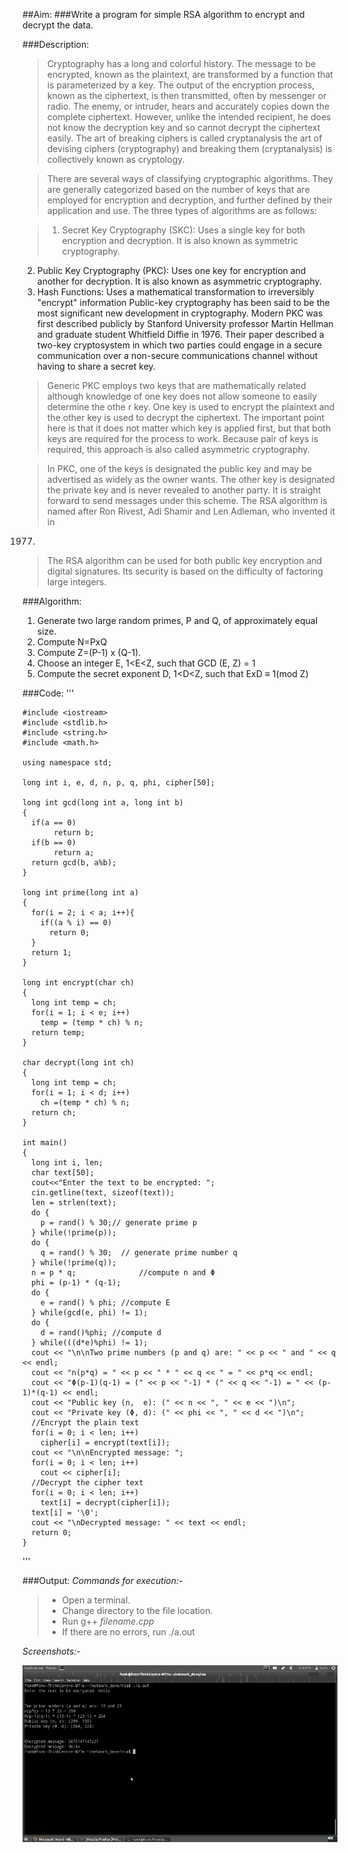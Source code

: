 ##Aim:
###Write a program for simple RSA algorithm to encrypt and decrypt the data. 

###Description:

> Cryptography has a long and colorful history. The message to be encrypted, known as the plaintext, are transformed by a function that is parameterized by a key. The output of the encryption process, known as the ciphertext, is then transmitted, often by messenger or radio. The enemy, or intruder, hears and accurately copies down the complete ciphertext. However, unlike the intended recipient, he does not know the decryption key and so cannot decrypt the ciphertext easily. The art
of breaking ciphers is called cryptanalysis the art of devising ciphers (cryptography) and breaking them (cryptanalysis) is collectively known as cryptology.

> There are several ways of classifying cryptographic
algorithms. They are generally categorized based on the number of keys that are employed for encryption and decryption, and further defined
by their application and use. The three types of algorithms are as follows:

> 1. Secret Key Cryptography (SKC): Uses a single key for both encryption and decryption. It is also known as symmetric cryptography.
2. Public Key Cryptography (PKC): Uses one key for encryption and another for decryption. It is also known as asymmetric cryptography.
3. Hash Functions: Uses a mathematical transformation to irreversibly "encrypt" information Public-key cryptography has been said to be the most significant new development in cryptography. Modern PKC was first described publicly by Stanford University professor Martin Hellman and graduate student Whitfield Diffie in 1976. Their paper described a two-key cryptosystem in which two parties could engage in a secure communication over a non-secure communications channel without having to share a secret key.

> Generic PKC employs two keys that are mathematically related although knowledge of one key does not allow someone to easily determine the othe
r key. One key is used to encrypt the plaintext and the other key is used to decrypt the ciphertext. The important point here is that it does not matter which key is applied first, but that both keys are required for the process to work. Because pair of keys is required, this approach is also called asymmetric cryptography.

> In PKC, one of the keys is designated the public key and may be advertised as widely as the owner wants. The other key is designated the private key and is never revealed to another party. It is straight forward to send messages under this scheme. The RSA algorithm is named after Ron Rivest, Adi Shamir and Len Adleman, who invented it in
1977.

> The RSA algorithm can be used for both public key encryption and digital signatures. Its security is based on the difficulty of factoring large integers.

###Algorithm:
1. Generate two large random primes, P and Q, of approximately equal size.
2. Compute N=PxQ
3. Compute Z=(P-1) x (Q-1).
4. Choose an integer E, 1<E<Z, such that GCD (E, Z) = 1
5. Compute the secret exponent D, 1<D<Z, such that ExD ≡ 1(mod Z) 

###Code:
'''

    #include <iostream>
    #include <stdlib.h>
    #include <string.h>
    #include <math.h>

    using namespace std;

    long int i, e, d, n, p, q, phi, cipher[50];

    long int gcd(long int a, long int b)
    {
      if(a == 0)
           return b;
      if(b == 0)
           return a;
      return gcd(b, a%b);
    }

    long int prime(long int a)
    {
      for(i = 2; i < a; i++){
        if((a % i) == 0)
          return 0;
      }
      return 1;
    }

    long int encrypt(char ch)
    {
      long int temp = ch;
      for(i = 1; i < e; i++)
        temp = (temp * ch) % n;
      return temp;
    }

    char decrypt(long int ch)
    {
      long int temp = ch;
      for(i = 1; i < d; i++)
        ch =(temp * ch) % n;
      return ch;
    }

    int main()
    {
      long int i, len;
      char text[50];
      cout<<"Enter the text to be encrypted: ";
      cin.getline(text, sizeof(text));
      len = strlen(text);
      do {
        p = rand() % 30;// generate prime p
      } while(!prime(p));
      do {
        q = rand() % 30;  // generate prime number q
      } while(!prime(q));
      n = p * q;              //compute n and Φ
      phi = (p-1) * (q-1);
      do {
        e = rand() % phi; //compute E
      } while(gcd(e, phi) != 1);
      do {
        d = rand()%phi; //compute d
      } while(((d*e)%phi) != 1);
      cout << "\n\nTwo prime numbers (p and q) are: " << p << " and " << q << endl;
      cout << "n(p*q) = " << p << " * " << q << " = " << p*q << endl;
      cout << "Φ(p-1)(q-1) = (" << p << "-1) * (" << q << "-1) = " << (p-1)*(q-1) << endl;
      cout << "Public key (n,  e): (" << n << ", " << e << ")\n";
      cout << "Private key (Φ, d): (" << phi << ", " << d << ")\n";
      //Encrypt the plain text
      for(i = 0; i < len; i++)
        cipher[i] = encrypt(text[i]);
      cout << "\n\nEncrypted message: ";
      for(i = 0; i < len; i++)
        cout << cipher[i];
      //Decrypt the cipher text
      for(i = 0; i < len; i++)
        text[i] = decrypt(cipher[i]);
      text[i] = '\0';
      cout << "\nDecrypted message: " << text << endl;
      return 0;
    }
'''

###Output:
*Commands for execution:-*

> * Open a terminal.
> * Change directory to the file location.
> * Run g++ *filename.cpp* 
> * If there are no errors, run ./a.out

*Screenshots:-*

![ScreenShot of Output](rsa.png)

